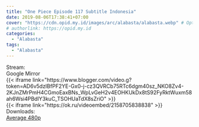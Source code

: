 ```yaml
---
title: "One Piece Episode 117 Subtitle Indonesia"
date: 2019-08-06T17:38:41+07:00
cover: "https://cdn.opid.my.id/images/arc/alabasta/alabasta.webp" # Optional, cover
# authorlink: https://opid.my.id
categories:
  - "Alabasta"
tags:
  - "Alabasta"
---
```

<div class="ui menu violet borderless inverted">
  <div class="header item active">
        Stream:
    </div>
  <a class="active item" data-tab="google">
    <i class="google drive icon"></i> Google
  </a>
  <a class="item nounderline" data-tab="mirror">
    <i class="odnoklassniki icon"></i> Mirror
  </a>
</div>
<div class="ui bottom attached tab segment active" style="border:0 !important;" data-tab="google">
  {{< iframe link="https://www.blogger.com/video.g?token=AD6v5dzIBfPF2YE-Gx0-j-cz3QVRCb75RTc6dgm40sz_NKO8Zv4-2KJnZMrPmH4CGmoEaxBNs_WpLvGeH2v4EOHKUkDx8tS92FyRktWuxm58ah6Wsi4PBdlY3kuC_TSOHUaTdX8sZriO" >}}
</div>
<div class="ui bottom attached tab segment" style="border:0 !important;" data-tab="mirror">
  {{< iframe link="https://ok.ru/videoembed/2158705838838" >}}
</div>
<div class="ui menu violet borderless inverted">
  <div class="header item active">
        Downloads:
    </div>
  <a class="item nounderline" href="https://ouo.io/qVqX8k" target="_blank" rel="dofollow"><i class="google drive icon"></i>
    Average 480p</a>
</div>